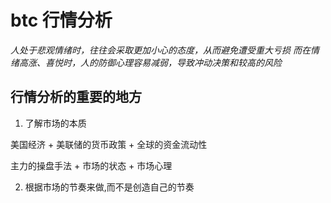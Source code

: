# btc 行情分析

_人处于悲观情绪时，往往会采取更加小心的态度，从而避免遭受重大亏损_
_而在情绪高涨、喜悦时，人的防御心理容易减弱，导致冲动决策和较高的风险_

## 行情分析的重要的地方

1. 了解市场的本质

美国经济 + 美联储的货币政策 + 全球的资金流动性

主力的操盘手法 + 市场的状态 + 市场心理

2. 根据市场的节奏来做,而不是创造自己的节奏
